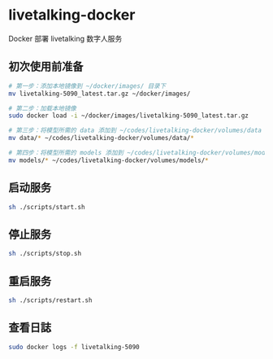 # livetalking-docker

Docker 部署 livetalking 数字人服务

## 初次使用前准备

```bash
# 第一步：添加本地镜像到 ~/docker/images/ 目录下
mv livetalking-5090_latest.tar.gz ~/docker/images/

# 第二步：加载本地镜像
sudo docker load -i ~/docker/images/livetalking-5090_latest.tar.gz

# 第三步：将模型所需的 data 添加到 ~/codes/livetalking-docker/volumes/data 目录下
mv data/* ~/codes/livetalking-docker/volumes/data/*

# 第四步：将模型所需的 models 添加到 ~/codes/livetalking-docker/volumes/models 目录下
mv models/* ~/codes/livetalking-docker/volumes/models/*
```

## 启动服务

```bash
sh ./scripts/start.sh
```

## 停止服务

```bash
sh ./scripts/stop.sh
```

## 重启服务

```bash
sh ./scripts/restart.sh
```

## 查看日誌
```bash
sudo docker logs -f livetalking-5090
```

